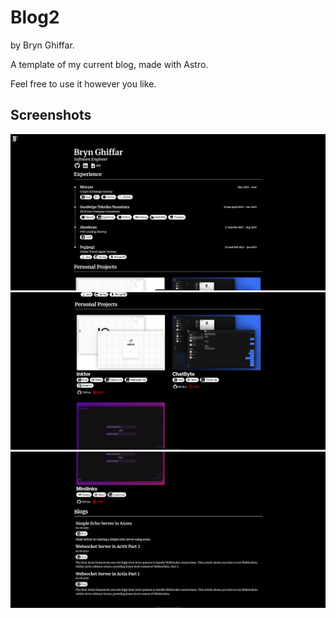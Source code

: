 # Blog2
by Bryn Ghiffar.

A template of my current blog, made with Astro.

Feel free to use it however you like. 

## Screenshots

![Blog Screenshot 1](public/images/blog_screenshot1.png)
![Blog Screenshot 2](public/images/blog_screenshot2.png)
![Blog Screenshot 3](public/images/blog_screenshot3.png)